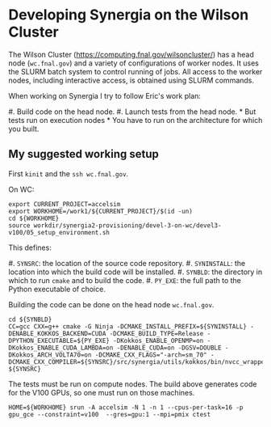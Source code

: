 # Developing Synergia on the Wilson Cluster

The Wilson Cluster (https://computing.fnal.gov/wilsoncluster/) has a head node
(`wc.fnal.gov`)
and a variety of configurations of worker nodes. It uses the SLURM batch system
to control running of jobs. All access to the worker nodes, including interactive
access, is obtained using SLURM commands.

When working on Synergia I try to follow Eric's work plan:

#. Build code on the head node.
#. Launch tests from the head node.
    * But tests run on execution nodes
    * You have to run on the architecture for which you built.

## My suggested working setup

First `kinit` and the `ssh wc.fnal.gov`.

On WC:

    export CURRENT_PROJECT=accelsim
    export WORKHOME=/work1/${CURRENT_PROJECT}/$(id -un)
    cd ${WORKHOME}
    source workdir/synergia2-provisioning/devel-3-on-wc/devel3-v100/05_setup_environment.sh

This defines:

#. `SYNSRC`: the location of the source code repository.
#. `SYNINSTALL`: the location into which the build code will be installed.
#. `SYNBLD`: the directory in which to run `cmake` and to build the code.
#. `PY_EXE`: the full path to the Python executable of choice.

Building the code can be done on the head node `wc.fnal.gov`.

    cd ${SYNBLD}
    CC=gcc CXX=g++ cmake -G Ninja -DCMAKE_INSTALL_PREFIX=${SYNINSTALL} -DENABLE_KOKKOS_BACKEND=CUDA -DCMAKE_BUILD_TYPE=Release -DPYTHON_EXECUTABLE=${PY_EXE} -DKokkos_ENABLE_OPENMP=on -DKokkos_ENABLE_CUDA_LAMBDA=on -DENABLE_CUDA=on -DGSV=DOUBLE -DKokkos_ARCH_VOLTA70=on -DCMAKE_CXX_FLAGS="-arch=sm_70" -DCMAKE_CXX_COMPILER=${SYNSRC}/src/synergia/utils/kokkos/bin/nvcc_wrapper ${SYNSRC}

The tests must be run on compute nodes.
The build above generates code for the V100 GPUs, so one must run on those machines.

    HOME=${WORKHOME} srun -A accelsim -N 1 -n 1 --cpus-per-task=16 -p gpu_gce --constraint=v100  --gres=gpu:1 --mpi=pmix ctest


